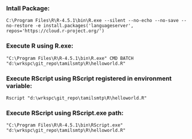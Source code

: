### Intall Package:
```
C:\Program Files\R\R-4.5.1\bin\R.exe --silent --no-echo --no-save --no-restore -e install.packages('languageserver', repos='https://cloud.r-project.org/')
```

### Execute R using R.exe:
```
"C:\Program Files\R\R-4.5.1\bin\R.exe" CMD BATCH "d:\wrkspc\git_repo\tamilsmtp\R\helloworld.R"
```

### Execute RScript using RScript registered in environment variable:
```
Rscript "d:\wrkspc\git_repo\tamilsmtp\R\helloworld.R"
```

### Execute RScript using RScript.exe path:
```
"C:\Program Files\R\R-4.5.1\bin\RScript.exe" "d:\wrkspc\git_repo\tamilsmtp\R\helloworld.R"
```
